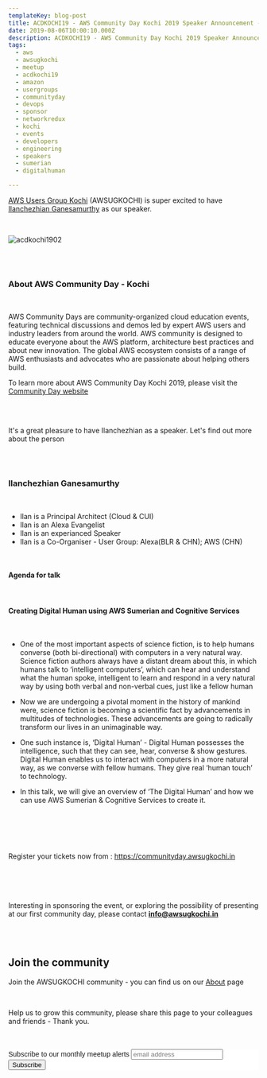```yaml
---
templateKey: blog-post
title: ACDKOCHI19 - AWS Community Day Kochi 2019 Speaker Announcement - Ilanchezhian Ganesamurthy
date: 2019-08-06T10:00:10.000Z
description: ACDKOCHI19 - AWS Community Day Kochi 2019 Speaker Announcement - Ilanchezhian Ganesamurthy
tags:
  - aws
  - awsugkochi
  - meetup
  - acdkochi19
  - amazon
  - usergroups
  - communityday
  - devops
  - sponsor
  - networkredux
  - kochi
  - events
  - developers
  - engineering
  - speakers
  - sumerian
  - digitalhuman

---
```


[AWS Users Group Kochi](https://awsugkochi.in) (AWSUGKOCHI) is super excited to have [Ilanchezhian Ganesamurthy](https://www.linkedin.com/in/ilanchezhian/) as our speaker.

<br>

![acdkochi1902](/img/awsugkochi-acdkochi19-speaker-Ilanchezhian.png)



<br> 
<br>

<h3> About AWS Community Day - Kochi </h3>

<br>

AWS Community Days are community-organized cloud education events, featuring technical discussions and demos led by expert AWS users and industry leaders from around the world. AWS community is designed to educate everyone about the AWS platform, architecture best practices and about new innovation. The global AWS ecosystem consists of a range of AWS enthusiasts and advocates who are passionate about helping others build.


To learn more about AWS Community Day Kochi 2019, please visit the [Community Day website](https://communityday.awsugkochi.in)

<br> <br> 

It's a great pleasure to have Ilanchezhian as a speaker. Let's find out more about the person

<br> <br> 

<h3> Ilanchezhian Ganesamurthy </h3>

<br>

- Ilan is a Principal Architect (Cloud & CUI) 
- Ilan is an Alexa Evangelist
- Ilan is an experianced Speaker 
- Ilan is a Co-Organiser - User Group: Alexa(BLR & CHN); AWS (CHN)

<br>

<h4> Agenda for talk </h4>
<br>
<h4> Creating Digital Human using AWS Sumerian and Cognitive Services </h4>
<br>

- One of the most important aspects of science fiction, is to help humans converse (both bi-directional) with computers in a very natural way. Science fiction authors always have a distant dream about this, in which humans talk to  ‘intelligent computers’, which can hear and understand what the human spoke, intelligent to learn and respond in a very natural way by using both verbal and non-verbal cues, just like a fellow human

- Now we are undergoing a pivotal moment in the history of mankind were, science fiction is becoming a scientific fact by advancements in multitudes of technologies. These advancements are going to radically transform our lives in an unimaginable way.

- One such instance is, ‘Digital Human’ - Digital Human possesses the intelligence, such that they can see, hear, converse & show gestures. Digital Human enables us to interact with computers in a more natural way, as we converse with fellow humans. They give real ‘human touch’ to technology.

- In this talk, we will give an overview of ‘The Digital Human’ and how we can use AWS Sumerian & Cognitive Services to create it.

<br> <br> <br> <br>

Register your tickets now from : https://communityday.awsugkochi.in

<br> <br> <br> <br>
Interesting in sponsoring the event, or exploring the possibility of presenting at our first community day, please contact **info@awsugkochi.in**


<br> <br>

## Join the community

Join the AWSUGKOCHI community - you can find us on our [About](https://awsugkochi.in/about) page

<br> 

Help us to grow this community, please share this page to your colleagues and friends - Thank you.

<br>
<br>

<!-- Begin Mailchimp Signup Form -->
<link href="//cdn-images.mailchimp.com/embedcode/slim-10_7.css" rel="stylesheet" type="text/css">
<style type="text/css">
	#mc_embed_signup{background:#fff; clear:left; font:14px Helvetica,Arial,sans-serif; }
	/* Add your own Mailchimp form style overrides in your site stylesheet or in this style block.
	   We recommend moving this block and the preceding CSS link to the HEAD of your HTML file. */
</style>
<div id="mc_embed_signup">
<form action="https://awsugkochi.us20.list-manage.com/subscribe/post?u=b4c4469413422365d2a2e5cf6&amp;id=d4837b9a16" method="post" id="mc-embedded-subscribe-form" name="mc-embedded-subscribe-form" class="validate" target="_blank" novalidate>
    <div id="mc_embed_signup_scroll">
	<label for="mce-EMAIL">Subscribe to our monthly meetup alerts</label>
	<input type="email" value="" name="EMAIL" class="email" id="mce-EMAIL" placeholder="email address" required>
    <!-- real people should not fill this in and expect good things - do not remove this or risk form bot signups-->
    <div style="position: absolute; left: -5000px;" aria-hidden="true"><input type="text" name="b_b4c4469413422365d2a2e5cf6_d4837b9a16" tabindex="-1" value=""></div>
    <div class="clear"><input type="submit" value="Subscribe" name="subscribe" id="mc-embedded-subscribe" class="button"></div>
    </div>
</form>
</div>

<!--End mc_embed_signup-->
